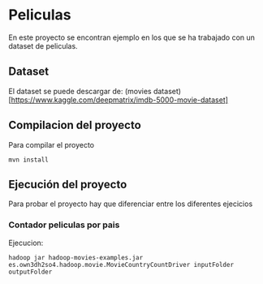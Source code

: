 # Peliculas
En este proyecto se encontran ejemplo en los que se ha trabajado con un dataset de peliculas.

## Dataset
El dataset se puede descargar de: (movies dataset) [https://www.kaggle.com/deepmatrix/imdb-5000-movie-dataset]

## Compilacion del proyecto
Para compilar el proyecto
```
mvn install
```

## Ejecución del proyecto
Para probar el proyecto hay que diferenciar entre los diferentes ejecicios

### Contador peliculas por pais
Ejecucion:
```
hadoop jar hadoop-movies-examples.jar es.own3dh2so4.hadoop.movie.MovieCountryCountDriver inputFolder outputFolder
```